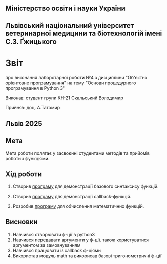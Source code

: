 ## Міністерство освіти і науки України

## Львівський національний університет ветеринарної медицини та біотехнологій імені С.З. Ґжицького

# Звіт
про виконання лаборотарної роботи №4 з дисциплини "Об'єктно орієнтовне програмування" на тему "Основи процедурного програмування в Python 3"

Виконав: студент групи КН-21 Скальський Володимир

Прийняв: доц. А.Татомир

## Львів 2025

## Мета
Мета роботи полягає у засвоєнні студентами методів та прийомів роботи з функціями.

## Хід роботи

1. Створив [програму](./basic-functions.py) для демонстрації базового синтаксису функцій.

3. Створив [програму](./callback-functions.py) для демонстрації callback-функцій.

4. Розробив [програму](./math-functions.py) для обчислення математичних функцій.

## Висновки
1. Навчився створювати ф-ції в python3
2. Навчився передавати аргументи у ф-ції. також користуватися аргументом за замовчуванням
3. Навчився працювати із callback ф-ціями
4. Використав модуль math та викорисав базові тригонометричні ф-ції
